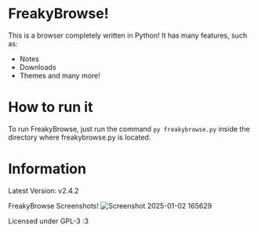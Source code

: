 # FreakyBrowse!
This is a browser completely written in Python! It has many features, such as:
- Notes
- Downloads
- Themes
and many more!

# How to run it 
To run FreakyBrowse, just run the command `py freakybrowse.py` inside the directory where freakybrowse.py is located.
# Information
Latest Version: v2.4.2

FreakyBrowse Screenshots! 
![Screenshot 2025-01-02 165629](https://github.com/user-attachments/assets/263b9bc1-2f62-40f9-973e-756f8b0c8f64)

Licensed under GPL-3 :3
